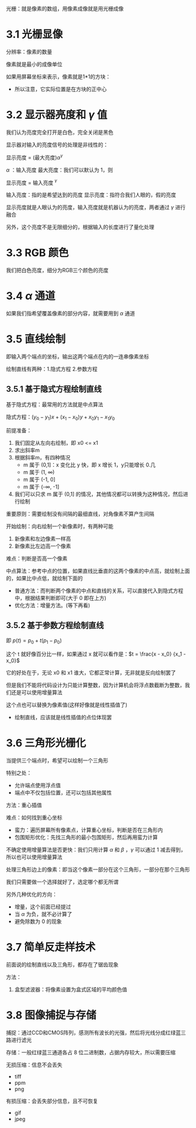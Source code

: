 光栅：就是像素的数组，用像素成像就是用光栅成像

# 3.1 光栅显像

分辨率：像素的数量

像素就是最小的成像单位

如果用屏幕坐标来表示，像素就是1\*1的方块：
- 所以注意，它实际位置是在方块的正中心

# 3.2 显示器亮度和 $\gamma$ 值

我们认为亮度完全打开是白色，完全关闭是黑色

显示器对输入的亮度信号的处理是非线性的：

显示亮度 = (最大亮度)$\alpha^\gamma$

$\alpha$ ：输入亮度
最大亮度：我们可以默认为 1，则

显示亮度 = 输入亮度 $^\gamma$

输入亮度：指的是希望达到的亮度
显示亮度：指符合我们人眼的，假的亮度

显示亮度就是人眼认为的亮度，输入亮度就是机器认为的亮度，两者通过 $\gamma$ 进行融合

另外，这个亮度不是无限细分的，根据输入的长度进行了量化处理

# 3.3 RGB 颜色

我们把白色亮度，细分为RGB三个颜色的亮度

# 3.4 $\alpha$ 通道

如果我们指希望覆盖像素的部分内容，就需要用到 $\alpha$ 通道

# 3.5 直线绘制

即输入两个端点的坐标，输出这两个端点在内的一连串像素坐标

绘制直线有两种：1.隐式方程 2.参数方程

## 3.5.1 基于隐式方程绘制直线

基于隐式方程：最常用的方法就是中点算法

隐式方程：$(y_0 - y_1)x + (x_1 - x_0)y + x_0y_1 - x_1y_0$

前提准备：
1. 我们固定从左向右绘制，即 x0 <= x1
2. 求出斜率m
3. 根据斜率m，有四种情况
	- m 属于 (0,1]：x 变化比 y 快，即 x 增长 1，y只能增长 0.几
	- m 属于 (1, ∞)
	- m 属于 (-1, 0]
	- m 属于 (-∞, -1]
4. 我们可以只求 m 属于 (0,1] 的情况，其他情况都可以转换为这种情况，然后进行绘制

重要原则：需要绘制没有间隔的最细直线，对角像素不算产生间隔

开始绘制：向右绘制一个新像素时，有两种可能
1. 新像素和左边像素一样高
2. 新像素比左边高一个像素

难点：判断是否高一个像素

中点算法：参考中点的位置，如果直线比垂直的这两个像素的中点高，就绘制上面的，如果比中点低，就绘制下面的

- 普通方法：而判断两个像素的中点和直线的关系，可以直接代入到隐式方程中，根据结果判断即可(大于 0 即在上方)
- 优化方法：增量方法。(等下再看)

## 3.5.2 基于参数方程绘制直线

即 $p(t) = p_0 + t(p_1-p_0)$

这个 t 就好像百分比一样，如果通过 x 就可以看作是：$t = \frac{x - x_0}  {x_1 - x_0}$

它的好处在于，无论 x0 和 x1 谁大，它都正常计算，无非就是反向绘制罢了

但是我们不能将代码设计为只能计算整数，因为计算机会将浮点数截断为整数，我们还是可以使用增量算法

这个点也可以替换为像素值(这样好像就是线性插值了)
- 绘制直线，应该就是线性插值的点位体现罢

# 3.6 三角形光栅化

当提供三个端点时，希望可以绘制一个三角形

特别之处：
- 允许端点使用浮点值
- 端点中不仅包括位置，还可以包括其他属性

方法：重心插值

难点：如何找到重心坐标

- 蛮力：遍历屏幕所有像素点，计算重心坐标，判断是否在三角形内
- 包围矩形优化：先找三角形的最小包围矩形，然后再用蛮力计算

不确定使用增量算法是否更快：我们只用计算 $\alpha$ 和 $\beta$ ，$\gamma$ 可以通过 1 减去得到，所以也可以使用增量算法

处理三角形边上的像素：即当这个像素一部分在这个三角形，一部分在那个三角形

我们只需要做一个选择就好了，选定哪个都无所谓

另外几种优化的方向：
- 增量，这个前面已经提过
- 当 $\alpha$ 为负，就不必计算了
- 避免除数为 0 的现象

# 3.7 简单反走样技术

前面说的绘制直线以及三角形，都存在了锯齿现象

方法：
1. 盒型滤波器：将像素设置为盒式区域的平均颜色值

# 3.8 图像捕捉与存储

捕捉：通过CCD和CMOS阵列，感测所有波长的光强，然后将光线分成红绿蓝三路进行滤光

存储：一般红绿蓝三通道各占 8 位二进制数，占据内存较大，所以需要压缩

无损压缩：信息不会丢失
- tiff
- ppm
- png

有损压缩：会丢失部分信息，且不可恢复
- gif
- jpeg